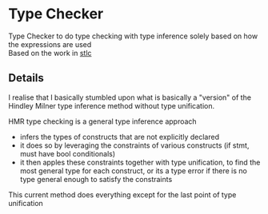 # Type Checker
Type Checker to do type checking with type inference solely based on how the expressions are used  
Based on the work in [stlc](../../../Simply%20Typed%20Lambda%20Calculus)

## Details
I realise that I basically stumbled upon what is basically a "version" of the Hindley Milner type inference method without type unification.

HMR type checking is a general type inference approach
- infers the types of constructs that are not explicitly declared
- it does so by leveraging the constraints of various constructs (if stmt, must have bool conditionals)
- it then apples these constraints together with type unification, to find the most general type for each construct, or its a type error if there is no type general enough to satisfy the constraints

This current method does everything except for the last point of type unification